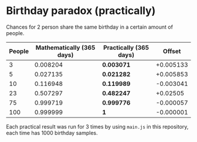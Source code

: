 # Birthday paradox (practically)

Chances for 2 person share the same birthday in a certain amount of people.

| People | Mathematically (365 days) | Practically (365 days) | Offset    |
|--------|---------------------------|------------------------|-----------|
| 3      | 0.008204                  | **0.003071**           | +0.005133 |
| 5      | 0.027135                  | **0.021282**           | +0.005853 |
| 10     | 0.116948                  | **0.119989**           | -0.003041 |
| 23     | 0.507297                  | **0.482247**           | +0.02505  |
| 75     | 0.999719                  | **0.999776**           | -0.000057 |
| 100    | 0.999999                  | **1**                  | -0.000001 |

Each practical result was run for 3 times by using `main.js` in this repository, each time has 1000 birthday samples.